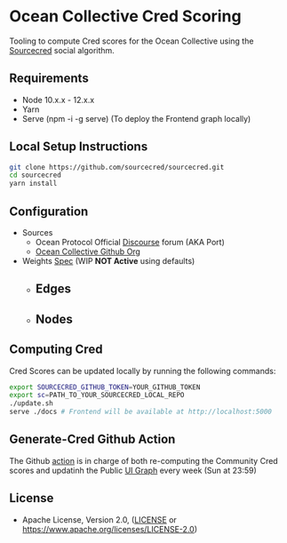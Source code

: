 # Ocean Collective Cred Scoring

Tooling to compute Cred scores for the Ocean Collective using the [Sourcecred](https://sourcecred.io/) social algorithm.

## Requirements

* Node 10.x.x - 12.x.x
* Yarn
* Serve (npm -i -g serve) (To deploy the Frontend graph locally)

## Local Setup Instructions

```bash
git clone https://github.com/sourcecred/sourcecred.git
cd sourcecred
yarn install
```

## Configuration

* Sources
  - Ocean Protocol Official [Discourse](https://port.oceanprotocol.com) forum (AKA Port)
  - [Ocean Collective Github Org](https://github.com/Ocean-Collective)
* Weights [Spec](weights.json) (WIP **NOT Active** using defaults)
  - Edges
    - 
  - Nodes
    - 

## Computing Cred

Cred Scores can be updated locally by running the following commands:

```Bash
export SOURCECRED_GITHUB_TOKEN=YOUR_GITHUB_TOKEN
export sc=PATH_TO_YOUR_SOURCECRED_LOCAL_REPO
./update.sh
serve ./docs # Frontend will be available at http://localhost:5000
```

## Generate-Cred Github Action

The Github [action](.github/workflows/generate-cred.yml) is in charge of both re-computing the Community Cred scores and updatinh the Public [UI Graph](https://ocean-collective.github.io/cred/timeline/@ocean-collective/) every week (Sun at 23:59)

## License

* Apache License, Version 2.0, ([LICENSE](LICENSE) or <https://www.apache.org/licenses/LICENSE-2.0>)




